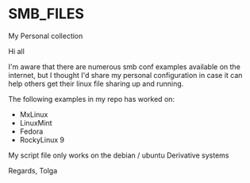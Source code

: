 # SMB_FILES
My Personal collection

Hi all

I'm aware that there are numerous smb conf examples available on the internet, 
but I thought I'd share my personal configuration in case it can help others get their linux file sharing up and running.

The following examples in my repo has worked on:

  * MxLinux
  * LinuxMint
  * Fedora
  * RockyLinux 9
  
My script file only works on the debian / ubuntu Derivative systems



Regards,
Tolga

  
